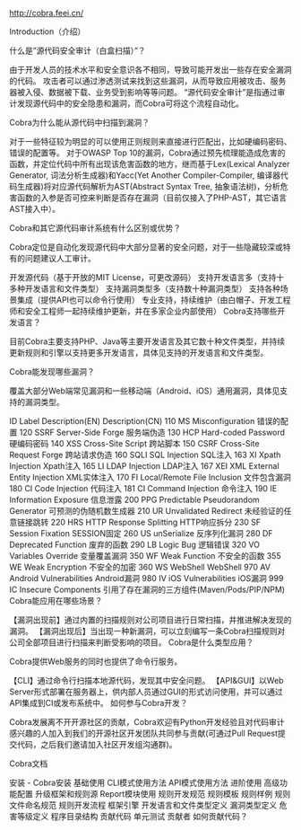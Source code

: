 http://cobra.feei.cn/

Introduction（介绍）

什么是”源代码安全审计（白盒扫描）”？

由于开发人员的技术水平和安全意识各不相同，导致可能开发出一些存在安全漏洞的代码。 攻击者可以通过渗透测试来找到这些漏洞，从而导致应用被攻击、服务器被入侵、数据被下载、业务受到影响等等问题。 “源代码安全审计”是指通过审计发现源代码中的安全隐患和漏洞，而Cobra可将这个流程自动化。

Cobra为什么能从源代码中扫描到漏洞？

对于一些特征较为明显的可以使用正则规则来直接进行匹配出，比如硬编码密码、错误的配置等。 对于OWASP Top 10的漏洞，Cobra通过预先梳理能造成危害的函数，并定位代码中所有出现该危害函数的地方，继而基于Lex(Lexical Analyzer Generator, 词法分析生成器)和Yacc(Yet Another Compiler-Compiler, 编译器代码生成器)将对应源代码解析为AST(Abstract Syntax Tree, 抽象语法树)，分析危害函数的入参是否可控来判断是否存在漏洞（目前仅接入了PHP-AST，其它语言AST接入中）。

Cobra和其它源代码审计系统有什么区别或优势？

Cobra定位是自动化发现源代码中大部分显著的安全问题，对于一些隐藏较深或特有的问题建议人工审计。

开发源代码（基于开放的MIT License，可更改源码）
支持开发语言多（支持十多种开发语言和文件类型）
支持漏洞类型多（支持数十种漏洞类型）
支持各种场景集成（提供API也可以命令行使用）
专业支持，持续维护（由白帽子、开发工程师和安全工程师一起持续维护更新，并在多家企业内部使用）
Cobra支持哪些开发语言？

目前Cobra主要支持PHP、Java等主要开发语言及其它数十种文件类型，并持续更新规则和引擎以支持更多开发语言，具体见支持的开发语言和文件类型。

Cobra能发现哪些漏洞？

覆盖大部分Web端常见漏洞和一些移动端（Android、iOS）通用漏洞，具体见支持的漏洞类型。

ID	Label	Description(EN)	Description(CN)
110	MS	Misconfiguration	错误的配置
120	SSRF	Server-Side Forge	服务端伪造
130	HCP	Hard-coded Password	硬编码密码
140	XSS	Cross-Site Script	跨站脚本
150	CSRF	Cross-Site Request Forge	跨站请求伪造
160	SQLI	SQL Injection	SQL注入
163	XI	Xpath Injection	Xpath注入
165	LI	LDAP Injection	LDAP注入
167	XEI	XML External Entity Injection	XML实体注入
170	FI	Local/Remote File Inclusion	文件包含漏洞
180	CI	Code Injection	代码注入
181	CI	Command Injection	命令注入
190	IE	Information Exposure	信息泄露
200	PPG	Predictable Pseudorandom Generator	可预测的伪随机数生成器
210	UR	Unvalidated Redirect	未经验证的任意链接跳转
220	HRS	HTTP Response Splitting	HTTP响应拆分
230	SF	Session Fixation	SESSION固定
260	US	unSerialize	反序列化漏洞
280	DF	Deprecated Function	废弃的函数
290	LB	Logic Bug	逻辑错误
320	VO	Variables Override	变量覆盖漏洞
350	WF	Weak Function	不安全的函数
355	WE	Weak Encryption	不安全的加密
360	WS	WebShell	WebShell
970	AV	Android Vulnerabilities	Android漏洞
980	IV	iOS Vulnerabilities	iOS漏洞
999	IC	Insecure Components	引用了存在漏洞的三方组件(Maven/Pods/PIP/NPM)
Cobra能应用在哪些场景？

【漏洞出现前】通过内置的扫描规则对公司项目进行日常扫描，并推进解决发现的漏洞。
【漏洞出现后】当出现一种新漏洞，可以立刻编写一条Cobra扫描规则对公司全部项目进行扫描来判断受影响的项目。
Cobra是什么类型应用？

Cobra提供Web服务的同时也提供了命令行服务。

【CLI】通过命令行扫描本地源代码，发现其中安全问题。
【API&GUI】以Web Server形式部署在服务器上，供内部人员通过GUI的形式访问使用，并可以通过API集成到CI或发布系统中。
如何参与Cobra开发？

Cobra发展离不开开源社区的贡献，Cobra欢迎有Python开发经验且对代码审计感兴趣的人加入到我们的开源社区开发团队共同参与贡献(可通过Pull Request提交代码，之后我们邀请加入社区开发组沟通群)。

Cobra文档

安装    - Cobra安装
基础使用
CLI模式使用方法
API模式使用方法
进阶使用
高级功能配置
升级框架和规则源
Report模块使用
规则开发规范
规则模板
规则样例
规则文件命名规范
规则开发流程
框架引擎
开发语言和文件类型定义
漏洞类型定义
危害等级定义
程序目录结构
贡献代码
单元测试
贡献者
如何贡献代码？